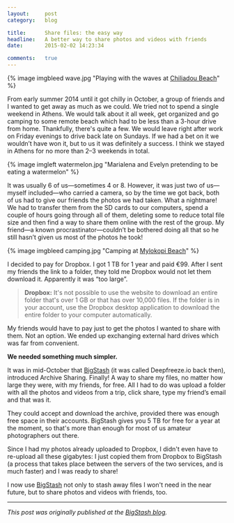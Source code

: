 ```yaml
---
layout:     post
category:   blog

title:      Share files: the easy way
headline:   A better way to share photos and videos with friends
date:       2015-02-02 14:23:34

comments:   true
---
```

{% image imgbleed wave.jpg "Playing with the waves at [Chiliadou Beach](http://www.greece.com/destinations/Central_Greece/Evia/Settlement/Chiliadou_Beach.html)" %}

From early summer 2014 until it got chilly in October, a group of friends and I wanted to get away as much as we could. We tried not to spend a single weekend in Athens. We would talk about it all week, get organized and go camping to some remote beach which had to be less than a 3-hour drive from home. Thankfully, there's quite a few. We would leave right after work on Friday evenings to drive back late on Sundays. If we had a bet on it we wouldn’t have won it, but to us it was definitely a success. I think we stayed in Athens for no more than 2–3 weekends in total.

{% image imgleft watermelon.jpg "Marialena and Evelyn pretending to be eating a watermelon" %}

It was usually 6 of us—sometimes 4 or 8. However, it was just two of us—myself included—who carried a camera, so by the time we got back, both of us had to give our friends the photos we had taken. What a nightmare! We had to transfer them from the SD cards to our computers, spend a couple of hours going through all of them, deleting some to reduce total file size and then find a way to share them online with the rest of the group. My friend—a known procrastinator—couldn’t be bothered doing all that so he still hasn’t given us most of the photos he took!

{% image imgbleed camping.jpg "Camping at [Mylokopi Beach](http://www.greece.com/destinations/Peloponnese/Corinth/Beach/Mylokopi.html)" %}

I decided to pay for Dropbox. I got 1 TB for 1 year and paid €99. After I sent my friends the link to a folder, they told me Dropbox would not let them download it. Apparently it was “too large”.

> **Dropbox:** It's not possible to use the website to download an entire folder that's over 1 GB or that has over 10,000 files. If the folder is in your account, use the Dropbox desktop application to download the entire folder to your computer automatically.

My friends would have to pay just to get the photos I wanted to share with them. Not an option. We ended up exchanging external hard drives which was far from convenient.

**We needed something much simpler.**

It was in mid-October that [BigStash](https://www.bigstash.co/) (it was called Deepfreeze.io back then), introduced Archive Sharing. Finally! A way to share my files, no matter how large they were, with my friends, for free. All I had to do was upload a folder with all the photos and videos from a trip, click share, type my friend’s email and that was it.

They could accept and download the archive, provided there was enough free space in their accounts. BigStash gives you 5 TB for free for a year at the moment, so that's more than enough for most of us amateur photographers out there.

Since I had my photos already uploaded to Dropbox, I didn't even have to re-upload all these gigabytes: I just copied them from Dropbox to BigStash (a process that takes place between the servers of the two services, and is much faster) and I was ready to share!

I now use [BigStash](https://www.bigstash.co/) not only to stash away files I won't need in the near future, but to share photos and videos with friends, too.

---


*This post was originally published at the [BigStash blog](http://blog.bigstash.co/2015/02/02/a-better-way-to-share-photos-and-videos-with-friends/).*
